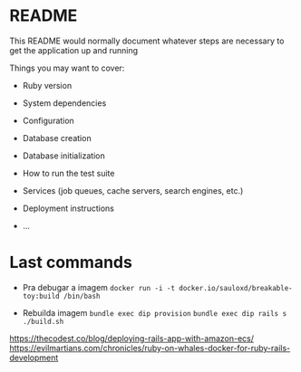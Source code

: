 # README

This README would normally document whatever steps are necessary to get the
application up and running

Things you may want to cover:

* Ruby version

* System dependencies

* Configuration

* Database creation

* Database initialization

* How to run the test suite

* Services (job queues, cache servers, search engines, etc.)

* Deployment instructions

* ...


# Last commands
* Pra debugar a imagem 
`docker run -i -t docker.io/sauloxd/breakable-toy:build /bin/bash`

* Rebuilda imagem
`bundle exec dip provision`
`bundle exec dip rails s`
`./build.sh`


https://thecodest.co/blog/deploying-rails-app-with-amazon-ecs/
https://evilmartians.com/chronicles/ruby-on-whales-docker-for-ruby-rails-development
